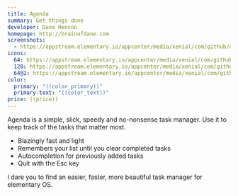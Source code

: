 ```yaml
---
title: Agenda
summary: Get things done
developer: Dane Henson
homepage: http://brainofdane.com
screenshots:
  - https://appstream.elementary.io/appcenter/media/xenial/com/github/dahenson.agenda.desktop/577F421A0F173A4563FF2AF9E86137EA/screenshots/image-1_orig.png
icons:
  64: https://appstream.elementary.io/appcenter/media/xenial/com/github/dahenson.agenda.desktop/577F421A0F173A4563FF2AF9E86137EA/icons/64x64/com.github.dahenson.agenda_com.github.dahenson.agenda.png
  128: https://appstream.elementary.io/appcenter/media/xenial/com/github/dahenson.agenda.desktop/577F421A0F173A4563FF2AF9E86137EA/icons/128x128/com.github.dahenson.agenda_com.github.dahenson.agenda.png
  64@2: https://appstream.elementary.io/appcenter/media/xenial/com/github/dahenson.agenda.desktop/577F421A0F173A4563FF2AF9E86137EA/icons/64x64@2/com.github.dahenson.agenda_com.github.dahenson.agenda.png
color:
  primary: "((color_primary))"
  primary-text: "((color_text))"
price: ((price))
---
```


<p>Agenda is a simple, slick, speedy and no-nonsense task manager. Use it to keep track of the tasks that matter most.</p>
<ul>
  <li>Blazingly fast and light</li>
  <li>Remembers your list until you clear completed tasks</li>
  <li>Autocompletion for previously added tasks</li>
  <li>Quit with the Esc key</li>
</ul>
<p>I dare you to find an easier, faster, more beautiful task manager for elementary OS.</p>